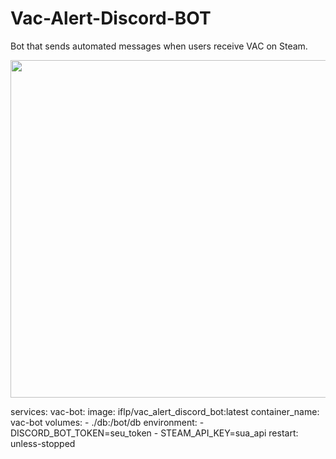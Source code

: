 # Vac-Alert-Discord-BOT
Bot that sends automated messages when users receive VAC on Steam.

<img src="https://i.imgur.com/qnFS2NJ.png" width="540"/>


services:
  vac-bot:
    image: iflp/vac_alert_discord_bot:latest
    container_name: vac-bot
    volumes:
      - ./db:/bot/db
    environment:
      - DISCORD_BOT_TOKEN=seu_token
      - STEAM_API_KEY=sua_api
    restart: unless-stopped


